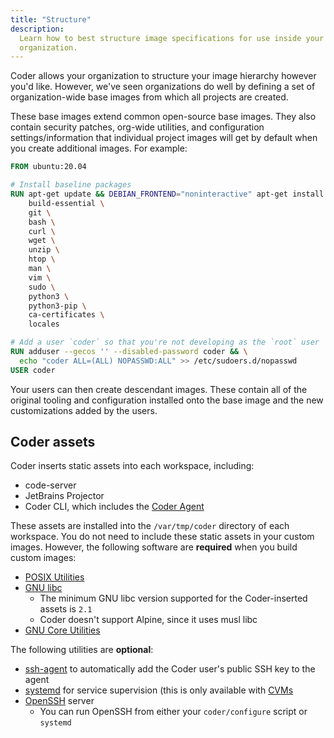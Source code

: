 ```yaml
---
title: "Structure"
description:
  Learn how to best structure image specifications for use inside your
  organization.
---
```


Coder allows your organization to structure your image hierarchy however you'd
like. However, we've seen organizations do well by defining a set of
organization-wide base images from which all projects are created.

These base images extend common open-source base images. They also contain
security patches, org-wide utilities, and configuration settings/information
that individual project images will get by default when you create additional
images. For example:

```dockerfile
FROM ubuntu:20.04

# Install baseline packages
RUN apt-get update && DEBIAN_FRONTEND="noninteractive" apt-get install -y \
    build-essential \
    git \
    bash \
    curl \
    wget \
    unzip \
    htop \
    man \
    vim \
    sudo \
    python3 \
    python3-pip \
    ca-certificates \
    locales

# Add a user `coder` so that you're not developing as the `root` user
RUN adduser --gecos '' --disabled-password coder && \
  echo "coder ALL=(ALL) NOPASSWD:ALL" >> /etc/sudoers.d/nopasswd
USER coder
```

Your users can then create descendant images. These contain all of the original
tooling and configuration installed onto the base image and the new
customizations added by the users.

## Coder assets

Coder inserts static assets into each workspace, including:

- code-server
- JetBrains Projector
- Coder CLI, which includes the [Coder Agent](../setup/architecture.md)

These assets are installed into the `/var/tmp/coder` directory of each
workspace. You do not need to include these static assets in your custom images.
However, the following software are **required** when you build custom images:

- [POSIX Utilities](https://pubs.opengroup.org/onlinepubs/9699919799/idx/utilities.html)
- [GNU libc](https://www.gnu.org/software/libc/libc.html)
  - The minimum GNU libc version supported for the Coder-inserted assets is
    `2.1`
  - Coder doesn't support Alpine, since it uses musl libc
- [GNU Core Utilities](https://www.gnu.org/software/coreutils/)

The following utilities are **optional**:

- [ssh-agent](https://www.ssh.com/academy/ssh/agent) to automatically add the
  Coder user's public SSH key to the agent
- [systemd](https://systemd.io) for service supervision (this is only available
  with [CVMs](../workspaces/cvms)
- [OpenSSH](https://www.openssh.com) server
  - You can run OpenSSH from either your `coder/configure` script or `systemd`
